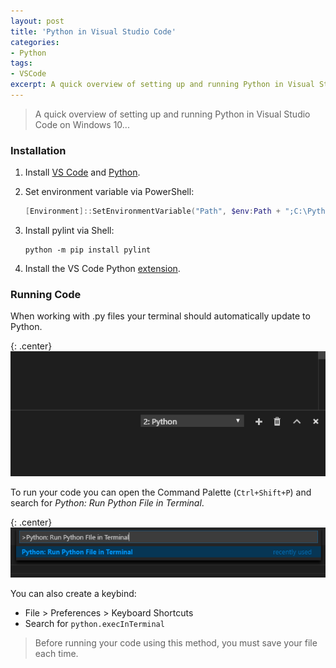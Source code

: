 ```yaml
---
layout: post
title: 'Python in Visual Studio Code'
categories:
- Python
tags:
- VSCode
excerpt: A quick overview of setting up and running Python in Visual Studio Code on Windows 10.
---
```


> A quick overview of setting up and running Python in Visual Studio Code on Windows 10...

### Installation

1. Install [VS Code](https://code.visualstudio.com/Download) and [Python](https://www.python.org/downloads/).

2. Set environment variable via PowerShell:

    ~~~ powershell
    [Environment]::SetEnvironmentVariable("Path", $env:Path + ";C:\Python27\", "User")
    ~~~

3. Install pylint via Shell:

    ~~~ shell
    python -m pip install pylint
    ~~~

4. Install the VS Code Python [extension](https://marketplace.visualstudio.com/items?itemName=donjayamanne.python).

### Running Code

When working with .py files your terminal should automatically update to Python.

{: .center}
![Python Terminal](/images/pythonterminal.png)

To run your code you can open the Command Palette (`Ctrl+Shift+P`) and search for *Python: Run Python File in Terminal*.

{: .center}
![Command Palette](/images/pythoncmdpalette.png)

You can also create a keybind:
- File > Preferences > Keyboard Shortcuts
- Search for `python.execInTerminal`

> Before running your code using this method, you must save your file each time.